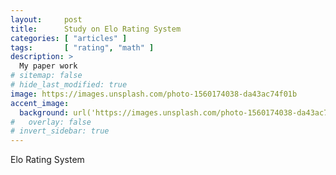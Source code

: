 ```yaml
---
layout:     post
title:      Study on Elo Rating System
categories: [ "articles" ]
tags:       [ "rating", "math" ]
description: >
  My paper work
# sitemap: false
# hide_last_modified: true
image: https://images.unsplash.com/photo-1560174038-da43ac74f01b
accent_image: 
  background: url('https://images.unsplash.com/photo-1560174038-da43ac74f01b') center/cover
#   overlay: false
# invert_sidebar: true
---
```


Elo Rating System

<!-- 
*[HTML]: HyperText Markup Language
*[CSS]: Cascading Style Sheets
*[JS]: JavaScript -->

